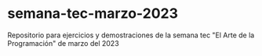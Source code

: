 # semana-tec-marzo-2023
Repositorio para ejercicios y demostraciones de la semana tec "El Arte de la Programación" de marzo del 2023
